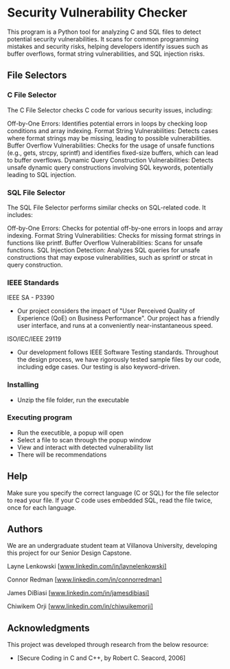 # Security Vulnerability Checker

This program is a Python tool for analyzing C and SQL files to detect potential security vulnerabilities. It scans for common programming mistakes and security risks, helping developers identify issues such as buffer overflows, format string vulnerabilities, and SQL injection risks.

## File Selectors

### C File Selector
The C File Selector checks C code for various security issues, including:

Off-by-One Errors: Identifies potential errors in loops by checking loop conditions and array indexing.
Format String Vulnerabilities: Detects cases where format strings may be missing, leading to possible vulnerabilities.
Buffer Overflow Vulnerabilities: Checks for the usage of unsafe functions (e.g., gets, strcpy, sprintf) and identifies fixed-size buffers, which can lead to buffer overflows.
Dynamic Query Construction Vulnerabilities: Detects unsafe dynamic query constructions involving SQL keywords, potentially leading to SQL injection.

### SQL File Selector
The SQL File Selector performs similar checks on SQL-related code. It includes:

Off-by-One Errors: Checks for potential off-by-one errors in loops and array indexing.
Format String Vulnerabilities: Checks for missing format strings in functions like printf.
Buffer Overflow Vulnerabilities: Scans for unsafe functions.
SQL Injection Detection: Analyzes SQL queries for unsafe constructions that may expose vulnerabilities, such as sprintf or strcat in query construction.

### IEEE Standards

IEEE SA - P3390
* Our project considers the impact of "User Perceived Quality of Experience (QoE) on Business Performance". Our project has a friendly user interface, and runs at a conveniently near-instantaneous speed.

ISO/IEC/IEEE 29119
* Our development follows IEEE Software Testing standards. Throughout the design process, we have rigorously tested sample files by our code, including edge cases. Our testing is also keyword-driven.

### Installing

* Unzip the file folder, run the executable

### Executing program

* Run the executible, a popup will open
* Select a file to scan through the popup window
* View and interact with detected vulnerability list
* There will be recommendations

## Help

Make sure you specify the correct language (C or SQL) for the file selector to read your file. If your C code uses embedded SQL, read the file twice, once for each language.

## Authors

We are an undergraduate student team at Villanova University, developing this project for our Senior Design Capstone.

Layne Lenkowski
[www.linkedin.com/in/laynelenkowski]

Connor Redman
[www.linkedin.com/in/connorredman]

James DiBiasi
[www.linkedin.com/in/jamesdibiasi]

Chiwikem Orji
[www.linkedin.com/in/chiwuikemorji]


## Acknowledgments

This project was developed through research from the below resource:
* [Secure Coding in C and C++, by Robert C. Seacord, 2006]
